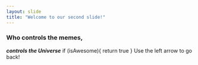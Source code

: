 ```yaml
---
layout: slide
title: "Welcome to our second slide!"
---
```

### Who controls the memes,
_**controls the Universe**_
    if (isAwesome){
      return true
    }
Use the left arrow to go back!
